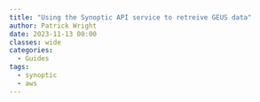 ```yaml
---
title: "Using the Synoptic API service to retreive GEUS data"
author: Patrick Wright
date: 2023-11-13 00:00
classes: wide
categories:
  - Guides
tags: 
  - synoptic
  - aws
---
```


